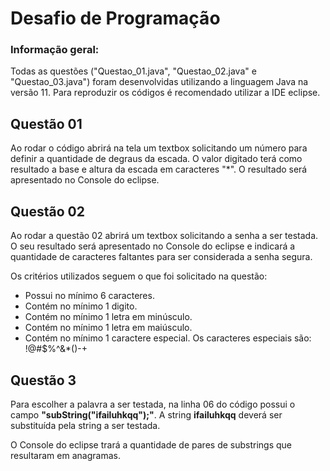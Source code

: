 # Desafio de Programação
### Informação geral:

Todas as questões ("Questao_01.java", "Questao_02.java" e "Questao_03.java") foram desenvolvidas utilizando a linguagem Java na versão 11. Para reproduzir os códigos é recomendado utilizar a IDE eclipse.

## Questão 01

Ao rodar o código abrirá na tela um textbox solicitando um número para definir a quantidade de degraus da escada. O valor digitado terá como resultado a base e altura da escada em caracteres "*". O resultado será apresentado no Console do eclipse.

## Questão 02

Ao rodar a questão 02 abrirá um textbox solicitando a senha a ser testada. O seu resultado será apresentado no Console do eclipse e indicará a quantidade de caracteres faltantes para ser considerada a senha segura.

Os critérios utilizados seguem o que foi solicitado na questão:

- Possui no mínimo 6 caracteres.
- Contém no mínimo 1 digito.
- Contém no mínimo 1 letra em minúsculo.
- Contém no mínimo 1 letra em maiúsculo.
- Contém no mínimo 1 caractere especial. Os caracteres especiais são: !@#$%^&*()-+

## Questão 3

Para escolher a palavra a ser testada, na linha 06 do código possui o campo **"subString("ifailuhkqq");"**. A string **ifailuhkqq** deverá ser substituída pela string a ser testada.

O Console do eclipse trará a quantidade de pares de substrings que resultaram em anagramas.
